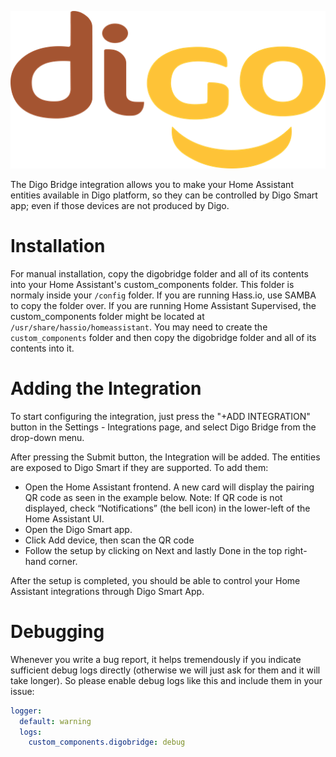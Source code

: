![logo](images/logo.png)

The Digo Bridge integration allows you to make your Home Assistant entities available in Digo platform, so they can be controlled by Digo Smart app; even if those devices are not produced by Digo.

# Installation

For manual installation, copy the digobridge folder and all of its contents into your Home Assistant's custom_components folder. This folder is normaly inside your `/config` folder. If you are running Hass.io, use SAMBA to copy the folder over. If you are running Home Assistant Supervised, the custom_components folder might be located at `/usr/share/hassio/homeassistant`. You may need to create the `custom_components` folder and then copy the digobridge folder and all of its contents into it.


# Adding the Integration
To start configuring the integration, just press the "+ADD INTEGRATION" button in the Settings - Integrations page, and select Digo Bridge from the drop-down menu.

After pressing the Submit button, the Integration will be added. The entities are exposed to Digo Smart if they are supported. To add them:

* Open the Home Assistant frontend. A new card will display the pairing QR code as seen in the example below. Note: If QR code is not displayed, check “Notifications” (the bell icon) in the lower-left of the Home Assistant UI.
* Open the Digo Smart app.
* Click Add device, then scan the QR code
* Follow the setup by clicking on Next and lastly Done in the top right-hand corner.

After the setup is completed, you should be able to control your Home Assistant integrations through Digo Smart App.
# Debugging

Whenever you write a bug report, it helps tremendously if you indicate sufficient debug logs directly (otherwise we will just ask for them and it will take longer). So please enable debug logs like this and include them in your issue:

```yaml
logger:
  default: warning
  logs:
    custom_components.digobridge: debug
```